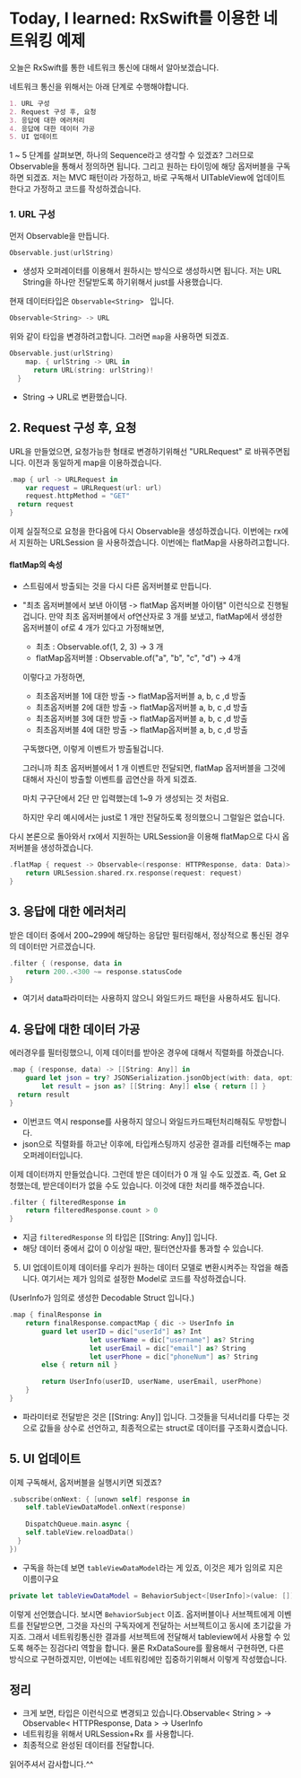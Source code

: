 # Today, I learned: RxSwift를 이용한 네트워킹 예제

 오늘은 RxSwift를 통한 네트워크 통신에 대해서 알아보겠습니다.

네트워크 통신을 위해서는 아래 단계로 수행해야합니다.

```markdown
1. URL 구성
2. Request 구성 후, 요청
3. 응답에 대한 에러처리
4. 응답에 대한 데이터 가공
5. UI 업데이트
```

1 ~ 5 단계를 살펴보면, 하나의 Sequence라고 생각할 수 있겠죠? 그러므로 Observable을 통해서 정의하면 됩니다. 그리고 원하는 타이밍에 해당 옵저버블을 구독하면 되겠죠. 저는 MVC 패턴이라 가정하고, 바로 구독해서 UITableView에 업데이트한다고 가정하고 코드를 작성하겠습니다.



### 1. URL 구성

먼저 Observable을 만듭니다.

```swift
Observable.just(urlString)
```

- 생성자 오퍼레이터를 이용해서 원하시는 방식으로 생성하시면 됩니다. 저는 URL String을 하나만 전달받도록 하기위해서 just를 사용했습니다.



현재 데이터타입은 `Observable<String> ` 입니다. 

```swift
Observable<String> -> URL
```

위와 같이 타입을 변경하려고합니다. 그러면 `map`을 사용하면 되겠죠.



```swift
Observable.just(urlString)
	map. { urlString -> URL in 
      return URL(string: urlString)!
  }
```

- String -> URL로 변환했습니다.



## 2. Request 구성 후, 요청

URL을 만들었으면, 요청가능한 형태로 변경하기위해선 "URLRequest" 로 바꿔주면됩니다. 이전과 동일하게 map을 이용하겠습니다.

```swift
.map { url -> URLRequest in 
	var request = URLRequest(url: url)
 	request.httpMethod = "GET"
  return request
}
```



이제 실질적으로 요청을 한다음에 다시 Observable을 생성하겠습니다. 이번에는 rx에서 지원하는 URLSession 을 사용하겠습니다. 이번에는 flatMap을 사용하려고합니다.

#### flatMap의 속성

- 스트림에서 방출되는 것을 다시 다른 옵저버블로 만듭니다.

- "최초 옵저버블에서 보낸 아이탬 -> flatMap 옵저버블 아이탬" 이런식으로 진행될겁니다. 만약 최초 옵저버블에서 of연산자로 3 개를 보냈고, flatMap에서 생성한 옵저버블이 of로 4 개가 있다고 가정해보면,

  - 최초 : Observable.of(1, 2, 3)	-> 3 개
  - flatMap옵저버블 : Observable.of("a", "b", "c", "d") -> 4개

  이렇다고 가정하면,

  - 최초옵저버블 1에 대한 방출 -> flatMap옵저버블 a, b, c ,d 방출
  - 최초옵저버블 2에 대한 방출 -> flatMap옵저버블 a, b, c ,d 방출
  - 최초옵저버블 3에 대한 방출 -> flatMap옵저버블 a, b, c ,d 방출
  - 최초옵저버블 4에 대한 방출 -> flatMap옵저버블 a, b, c ,d 방출

  구독했다면, 이렇게 이벤트가 방출될겁니다.

  그러니까 최초 옵저버블에서 1 개 이벤트만 전달되면, flatMap 옵저버블을 그것에 대해서 자신이 방출할 이벤트를 곱연산을 하게 되겠죠.

  마치 구구단에서 2단 만 입력했는데 1~9 가 생성되는 것 처럼요.

  하지만 우리 예시에서는 just로 1 개만 전달하도록 정의했으니 그럴일은 없습니다.



다시 본론으로 돌아와서 rx에서 지원하는 URLSession을 이용해 flatMap으로 다시 옵저버블을 생성하겠습니다.

```swift
.flatMap { request -> Observable<(response: HTTPResponse, data: Data)> in 
	return URLSession.shared.rx.response(request: request)
}
```



## 3. 응답에 대한 에러처리

받은 데이터 중에서 200~299에 해당하는 응답만 필터링해서, 정상적으로 통신된 경우의 데이터만 거르겠습니다.

```swift
.filter { (response, data in 
	return 200..<300 ~= response.statusCode          
}
```

- 여기서 data파라미터는 사용하지 않으니 와일드카드 패턴을 사용하셔도 됩니다.



## 4. 응답에 대한 데이터 가공

에러경우를 필터링했으니, 이제 데이터를 받아온 경우에 대해서 직렬화를 하겠습니다.

```swift
.map { (response, data) -> [[String: Any]] in 
	guard let json = try? JSONSerialization.jsonObject(with: data, options: []),
      	let result = json as? [[String: Any]] else { return [] }
  return result
}
```

- 이번코드 역시 response를 사용하지 않으니 와일드카드패턴처리해줘도 무방합니다.
- json으로 직렬화를 하고난 이후에, 타입캐스팅까지 성공한 결과를 리턴해주는 map 오퍼레이터입니다.



이제 데이터까지 만들었습니다. 그런데 받은 데이터가 0 개 일 수도 있겠죠. 즉, Get 요청했는데, 받은데이터가 없을 수도 있습니다. 이것에 대한 처리를 해주겠습니다.

```swift
.filter { filteredResponse in 
	return filteredResponse.count > 0
}
```

- 지금 `filteredResponse` 의 타입은 [[String: Any]] 입니다.
- 해당 데이터 중에서 값이 0 이상일 때만, 필터연산자를 통과할 수 있습니다.



5. UI 업데이트이제 데이터를 우리가 원하는 데이터 모델로 변환시켜주는 작업을 해줍니다. 여기서는 제가 임의로 설정한 Model로 코드를 작성하겠습니다.

(UserInfo가 임의로 생성한 Decodable Struct 입니다.)

```swift
.map { finalResponse in 
	return finalResponse.compactMap { dic -> UserInfo in
		guard let userID = dic["userId"] as? Int
					let	userName = dic["username"] as? String				
					let userEmail = dic["email"] as? String
					let userPhone = dic["phoneNum"] as? String
		else { return nil }
		
		return UserInfo(userID, userName, userEmail, userPhone)
	}         
}
```

- 파라미터로 전달받은 것은 [[String: Any]] 입니다. 그것들을 딕셔너리를 다루는 것으로 값들을 상수로 선언하고, 최종적으로는 struct로 데이터를 구조화시켰습니다.



## 5. UI 업데이트

이제 구독해서, 옵저버블을 실행시키면 되겠죠?

```swift
.subscribe(onNext: { [unown self] response in 
	self.tableViewDataModel.onNext(response)
	
	DispatchQueue.main.async {
    self.tableView.reloadData()
  }
})
```

- 구독을 하는데 보면 `tableViewDataModel`라는 게 있죠, 이것은 제가 임의로 지은 이름이구요

```swift
private let tableViewDataModel = BehaviorSubject<[UserInfo]>(value: [])
```

 이렇게 선언했습니다. 보시면 `BehaviorSubject` 이죠. 옵저버블이나 서브젝트에게 이벤트를 전달받으면, 그것을 자신의 구독자에게 전달하는 서브젝트이고 동시에 초기값을 가지죠. 그래서 네트워킹통신한 결과를 서브젝트에 전달해서 tableview에서 사용할 수 있도록 해주는 징검다리 역할을 합니다. 물론 RxDataSoure를 활용해서 구현하면, 다른 방식으로 구현하겠지만, 이번에는 네트워킹에만 집중하기위해서 이렇게 작성했습니다.



## 정리

- 크게 보면, 타입은 이런식으로 변경되고 있습니다.Observable< String > -> Observable< HTTPResponse, Data > -> UserInfo 
- 네트워킹을 위해서 URLSession+Rx 를 사용합니다.
- 최종적으로 완성된 데이터를 전달합니다.



읽어주셔서 감사합니다.^^

